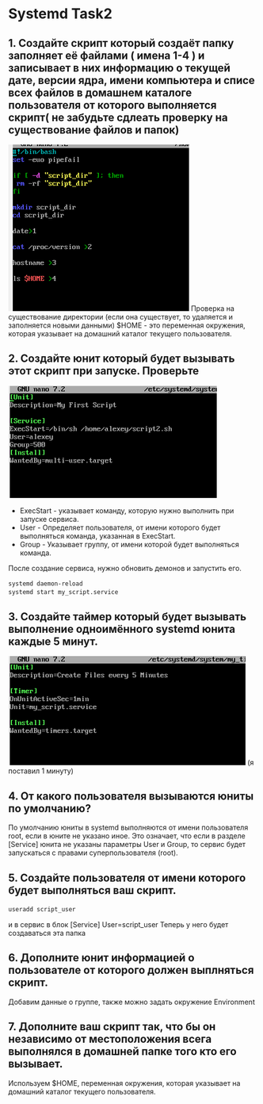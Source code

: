 # Systemd Task2

## 1. Создайте скрипт который создаёт папку заполняет её файлами ( имена 1-4 ) и записывает в них информацию о текущей дате, версии ядра, имени компьютера и списе всех файлов в домашнем каталоге пользователя от которого выполняется скрипт( не забудьте сдлеать проверку на существование файлов и папок)

![img.png](img.png)
Проверка на существование директории (если она существует, то удаляется и заполняется новыми данными)
$HOME - это переменная окружения, которая указывает на домашний каталог текущего пользователя.

## 2. Создайте юнит который будет вызывать этот скрипт при запуске. Проверьте

![img_1.png](img_1.png)

- ExecStart - указывает команду, которую нужно выполнить при запуске сервиса.
- User - Определяет пользователя, от имени которого будет выполняться команда, указанная в ExecStart.
- Group - Указывает группу, от имени которой будет выполняться команда.

После создание сервиса, нужно обновить демонов и запустить его.

```bash
systemd daemon-reload
systemd start my_script.service
```

## 3. Создайте таймер который будет вызывать выполнение одноимённого systemd юнита каждые 5 минут.

![img_2.png](img_2.png)
(я поставил 1 минуту)

## 4. От какого пользователя вызываются юниты по умолчанию?

По умолчанию юниты в systemd выполняются от имени пользователя root, если в юните не указано иное. Это означает, что
если в разделе [Service] юнита не указаны параметры User и Group, то сервис будет запускаться с правами
суперпользователя (root).

## 5. Создайте пользователя от имени которого будет выполняться ваш скрипт.

```bash
useradd script_user
```

и в сервис в блок [Service] User=script_user
Теперь у него будет создаваться эта папка

## 6. Дополните юнит информацией о пользователе от которого должен выплняться скрипт.

Добавим данные о группе, также можно задать окружение Environment

## 7. Дополните ваш скрипт так, что бы он независимо от местоположения всега выполнялся в домашней папке того кто его вызывает.

Используем $HOME, переменная окружения, которая указывает на домашний каталог текущего пользователя.